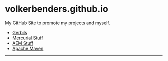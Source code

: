 # volkerbenders.github.io

My GitHub Site to promote my projects and myself.

* [Gerbils](gerbil.md)
* [Mercurial Stuff](mercurial.md)
* [AEM Stuff](aem_tips_and_tricks.md)
* [Apache Maven](maven.md)
---
